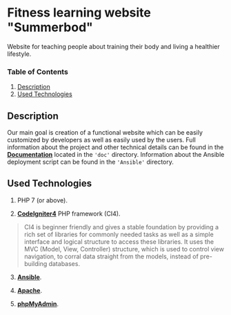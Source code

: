 # Fitness learning website "Summerbod"

Website for teaching people about training their body and living a healthier lifestyle.

### Table of Contents

1. [Description](#description)
1. [Used Technologies](#used-technologies)

## Description

Our main goal is creation of a functional website which can be easily customized by
developers as well as easily used by the users. Full information about the project 
and other technical details can be found in the [**Documentation**](https://github.com/emilijus-sileikis/summerbod/tree/main/doc/Summerbod.pdf) located in the `'doc'` 
directory. Information about the Ansible deployment script can be found in the `'Ansible'`
directory.

## Used Technologies

1. PHP 7 (or above).

2. [**CodeIgniter4**](https://www.codeigniter.com/user_guide/intro/index.html) PHP framework (CI4).

> CI4 is beginner friendly and gives a stable foundation by providing a rich set of libraries for commonly needed tasks
> as well as a simple interface and logical structure to access these libraries. 
> It uses the MVC (Model, View, Controller) structure, which is used to control view navigation, to corral data straight
> from the models, instead of pre-building databases.

3. [**Ansible**](https://github.com/ansible/ansible).

4. [**Apache**](https://httpd.apache.org).

5. [**phpMyAdmin**](https://www.phpmyadmin.net).

